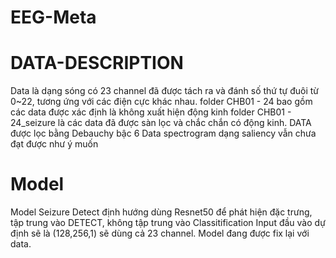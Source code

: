 # EEG-Meta
# DATA-DESCRIPTION
  Data là dạng sóng có 23 channel đã được tách ra và đánh số thứ tự đuôi từ 0~22, tương ứng với các điện cực khác nhau.
  folder CHB01 - 24 bao gồm các data được xác định là không xuất hiện động kinh
  folder CHB01 - 24_seizure là các data đã được sàn lọc và chắc chắn có động kinh.
  DATA được lọc bằng Debauchy bậc 6
  Data spectrogram dạng saliency vẫn chưa đạt được như ý muốn

# Model
Model Seizure Detect định hướng dùng Resnet50 để phát hiện đặc trưng, tập trung vào DETECT, không tập trung vào Classitification
Input đầu vào dự định sẽ là (128,256,1) sẽ dùng cả 23 channel.
Model đang được fix lại với data.
